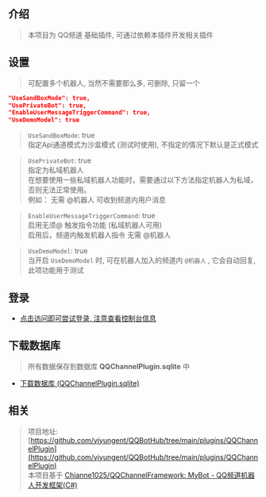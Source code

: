 


## 介绍

> 本项目为 QQ频道 基础插件, 可通过依赖本插件开发相关插件


## 设置

> 可配置多个机器人, 当然不需要那么多, 可删除, 只留一个

```json
"UseSandBoxMode": true,
"UsePrivateBot": true,
"EnableUserMessageTriggerCommand": true,
"UseDemoModel": true
```

> `UseSandBoxMode`: true    
> 指定Api通道模式为沙盒模式 (测试时使用), 不指定的情况下默认是正式模式  

> `UsePrivateBot`: true   
> 指定为私域机器人  
> 在想要使用一些私域机器人功能时，需要通过以下方法指定机器人为私域，否则无法正常使用。  
> 例如： 无需 @机器人 可收到频道内用户消息

> `EnableUserMessageTriggerCommand`: true    
> 启用无须@ 触发指令功能 (私域机器人可用)  
> 启用后，频道内触发机器人指令 无需 @机器人

> `UseDemoModel`: true    
> 当开启 `UseDemoModel` 时, 可在机器人加入的频道内 `@机器人` , 它会自动回复, 此项功能用于测试



## 登录

- [点击访问即可尝试登录, 注意查看控制台信息](/Plugins/QQChannelPlugin/Login)



## 下载数据库

> 所有数据保存到数据库 **QQChannelPlugin.sqlite** 中

- [下载数据库 (QQChannelPlugin.sqlite)](/Plugins/QQChannelPlugin/Download)




## 相关

> 项目地址: [https://github.com/yiyungent/QQBotHub/tree/main/plugins/QQChannelPlugin](https://github.com/yiyungent/QQBotHub/tree/main/plugins/QQChannelPlugin)             
> 本项目基于 [Chianne1025/QQChannelFramework: MyBot - QQ频道机器人开发框架(C#)](https://github.com/Chianne1025/QQChannelFramework)

<!-- Matomo Image Tracker-->
<img referrerpolicy="no-referrer-when-downgrade" src="https://matomo.moeci.com/matomo.php?idsite=2&amp;rec=1&amp;action_name=Plugins.QQChannelPlugin-v0.1.4.README" style="border:0" alt="" />
<!-- End Matomo -->
